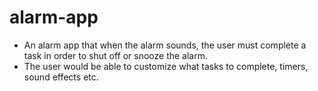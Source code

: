 # alarm-app
 - An alarm app that when the alarm sounds, the user must complete a task in order to shut off or snooze the alarm. 
 - The user would be able to customize what tasks to complete, timers, sound effects etc.
